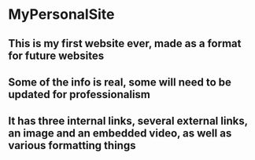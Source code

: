 # MyPersonalSite

## This is my first website ever, made as a format for future websites
## Some of the info is real, some will need to be updated for professionalism

## It has three internal links, several external links, an image and an embedded video, as well as various formatting things
